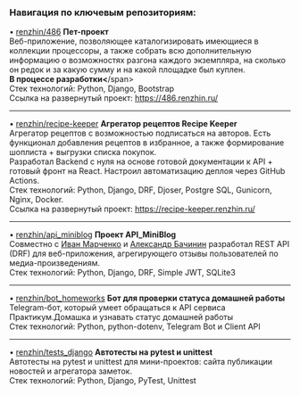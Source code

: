 ### Навигация по ключевым репозиториям:

• [renzhin/486](https://github.com/renzhin/486) <b>Пет-проект</b><br>
Веб-приложение, позволяющее каталогизировать имеющиеся в коллекции процессоры, а также собрать всю дополнительную информацию о возможностях разгона каждого экземпляра, на сколько он редок и за какую сумму и на какой площадке был куплен.<br>
<span class="color: red"><strong>В процессе разработки<</strong>/span><br>
Стек технологий: Python, Django, Bootstrap<br>
Ссылка на развернутый проект: https://486.renzhin.ru/
***

• [renzhin/recipe-keeper](https://github.com/renzhin/recipe-keeper) <b>Агрегатор рецептов Recipe Keeper</b><br>
Агрегатор рецептов с возможностью подписаться на авторов. Есть функционал добавления рецептов в избранное, а также формирование шоплиста + выгрузки списка покупок.<br>
Разработал Backend с нуля на основе готовой документации к API + готовый фронт на React.
Настроил автоматизацию деплоя через GitHub Actions.<br>
Стек технологий: Python, Django, DRF, Djoser, Postgre SQL, Gunicorn, Nginx, Docker.<br>
Ссылка на развернутый проект: https://recipe-keeper.renzhin.ru/ 
***

• [renzhin/api_miniblog](https://github.com/renzhin/api_miniblog) <b>Проект API_MiniBlog</b><br>
Совместно с [Иван Марченко](https://github.com/IvanMarchenko69) и [Александр Бачинин](https://github.com/WizardsNo) разработал REST API (DRF) для веб-приложения, агрегирующего отзывы пользователей по медиа-произведениям.<br>
Стек технологий: Python, Django, DRF, Simple JWT, SQLite3
***

• [renzhin/bot_homeworks](https://github.com/renzhin/bot_homeworks) <b>Бот для проверки статуса домашней работы</b><br>
Telegram-бот, который умеет обращаться к API сервиса Практикум.Домашка и узнавать статус домашней работы<br>
Стек технологий: Python, python-dotenv, Telegram Bot и Client API
***

• [renzhin/tests_django](https://github.com/renzhin/tests_django) <b>Автотесты на pytest и unittest</b><br>
Автотесты на pytest и unittest для мини-проектов: сайта публикации новостей и агрегатора заметок.<br>
Стек технологий: Python, Django, PyTest, Unittest

<!--
**renzhin/renzhin** is a ✨ _special_ ✨ repository because its `README.md` (this file) appears on your GitHub profile.

Here are some ideas to get you started:

- 🔭 I’m currently working on ...
- 🌱 I’m currently learning ...
- 👯 I’m looking to collaborate on ...
- 🤔 I’m looking for help with ...
- 💬 Ask me about ...
- 📫 How to reach me: ...
- 😄 Pronouns: ...
- ⚡ Fun fact: ...
-->
